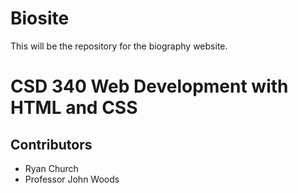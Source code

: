 # Biosite
This will be the repository for the biography website.

# CSD 340 Web Development with HTML and CSS
## Contributors

+ Ryan Church
+ Professor John Woods
